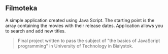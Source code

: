 ## Filmoteka
 
A simple application created using Java Script. The starting point is the array containing the movies with their release dates. Application allows you to search and add new titles.

>Final project written to pass the subject of "the basics of JavaScript programming" in University of Technology in Białystok.
